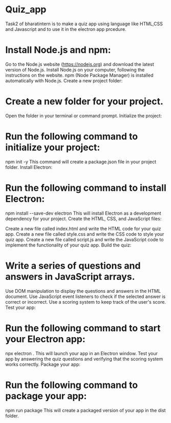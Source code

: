 # Quiz_app
Task2 of bharatintern is to make a quiz app using language like HTML,CSS and Javascript and to use it in the electron app prcedure.
# Install Node.js and npm:

Go to the Node.js website (https://nodejs.org) and download the latest version of Node.js.
Install Node.js on your computer, following the instructions on the website.
npm (Node Package Manager) is installed automatically with Node.js.
Create a new project folder:

# Create a new folder for your project.
Open the folder in your terminal or command prompt.
Initialize the project:

# Run the following command to initialize your project:
npm init -y
This command will create a package.json file in your project folder.
Install Electron:

# Run the following command to install Electron:
npm install --save-dev electron
This will install Electron as a development dependency for your project.
Create the HTML, CSS, and JavaScript files:

Create a new file called index.html and write the HTML code for your quiz app.
Create a new file called style.css and write the CSS code to style your quiz app.
Create a new file called script.js and write the JavaScript code to implement the functionality of your quiz app.
Build the quiz:

# Write a series of questions and answers in JavaScript arrays.
Use DOM manipulation to display the questions and answers in the HTML document.
Use JavaScript event listeners to check if the selected answer is correct or incorrect.
Use a scoring system to keep track of the user's score.
Test your app:

# Run the following command to start your Electron app:
npx electron .
This will launch your app in an Electron window.
Test your app by answering the quiz questions and verifying that the scoring system works correctly.
Package your app:

# Run the following command to package your app:

npm run package
This will create a packaged version of your app in the dist folder.
